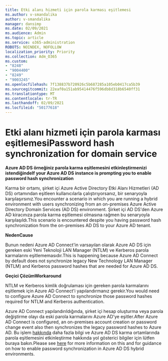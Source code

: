 ```yaml
---
title: Etki alanı hizmeti için parola karması eşitlemesi
ms.author: v-smandalika
author: v-smandalika
manager: dansimp
ms.date: 02/09/2021
ms.audience: Admin
ms.topic: article
ms.service: o365-administration
ROBOTS: NOINDEX, NOFOLLOW
localization_priority: Priority
ms.collection: Adm_O365
ms.custom:
- "8248"
- "9004400"
- "8249"
- "9003245"
ms.openlocfilehash: 7f138837b720926c5b687285a105eb0417ca5b39
ms.sourcegitcommit: 22eaf0a151ab95414476f596db8d318b6540ff31
ms.translationtype: MT
ms.contentlocale: tr-TR
ms.lasthandoff: 02/09/2021
ms.locfileid: "50177618"
---
```

# <a name="password-hash-synchronization-for-domain-service"></a><span data-ttu-id="86bda-102">Etki alanı hizmeti için parola karması eşitlemesi</span><span class="sxs-lookup"><span data-stu-id="86bda-102">Password hash synchronization for domain service</span></span>

<span data-ttu-id="86bda-103">**Azure AD DS örneğiniz parola karma eşitlemesini etkinleştirmenizi istendiğinde**</span><span class="sxs-lookup"><span data-stu-id="86bda-103">**If your Azure AD DS instance is prompting you to enable password hash synchronization**</span></span>

<span data-ttu-id="86bda-104">Karma bir ortamı, şirket içi Azure Active Directory Etki Alanı Hizmetleri (AD DS) ortamından eşitleen kullanıcılarla çalıştırıyorsanız, bir senaryoyla karşılaşırsınız.</span><span class="sxs-lookup"><span data-stu-id="86bda-104">You encounter a scenario in which you are running a hybrid environment with users synchronizing from an on-premises Azure Active Directory Domain Services (AD DS) environment.</span></span> <span data-ttu-id="86bda-105">Şirket içi AD DS'den Azure AD kiracınıza parola karma eşitlemesi olmasına rağmen bu senaryoyla karşılaşıldı.</span><span class="sxs-lookup"><span data-stu-id="86bda-105">This scenario is encountered despite you having password hash synchronization from the on-premises AD DS to your Azure AD tenant.</span></span>

<span data-ttu-id="86bda-106">**Neden**</span><span class="sxs-lookup"><span data-stu-id="86bda-106">**Cause**</span></span>

<span data-ttu-id="86bda-107">Bunun nedeni Azure AD Connect'in varsayılan olarak Azure AD DS için gereken eski Yeni Teknoloji LAN Manager (NTLM) ve Kerberos parola karmalarını eşitlememasıdır.</span><span class="sxs-lookup"><span data-stu-id="86bda-107">This is happening because Azure AD Connect by default does not synchronize legacy New Technology LAN Manager (NTLM) and Kerberos password hashes that are needed for Azure AD DS.</span></span>

<span data-ttu-id="86bda-108">**Geçici Çözüm**</span><span class="sxs-lookup"><span data-stu-id="86bda-108">**Workaround**</span></span> 

<span data-ttu-id="86bda-109">NTLM ve Kerberos kimlik doğrulaması için gereken parola karmalarını eşitlemek için Azure AD Connect'i yapılandırmanız gerekir.</span><span class="sxs-lookup"><span data-stu-id="86bda-109">You would need to configure Azure AD Connect to synchronize those password hashes required for NTLM and Kerberos authentication.</span></span>

<span data-ttu-id="86bda-110">Azure AD Connect yapılandırıldığında, şirket içi hesap oluşturma veya parola değiştirme olayı da eski parola karmalarını Azure AD'ye eşitler.</span><span class="sxs-lookup"><span data-stu-id="86bda-110">After Azure AD Connect is configured, an on-premises account creation or password change event also then synchronizes the legacy password hashes to Azure AD.</span></span> <span data-ttu-id="86bda-111">Bu işlem [hakkında](https://docs.microsoft.com/azure/active-directory-domain-services/tutorial-configure-password-hash-sync) daha fazla bilgi ve Azure AD DS karma ortamlarında parola eşitlemesini etkinleştirme hakkında yol gösterici bilgiler için lütfen buraya bakın.</span><span class="sxs-lookup"><span data-stu-id="86bda-111">Please see [here](https://docs.microsoft.com/azure/active-directory-domain-services/tutorial-configure-password-hash-sync) for more information on this and for guidance on how to enable password synchronization in Azure AD DS hybrid environments.</span></span>